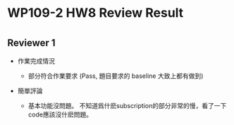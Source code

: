 
WP109-2 HW8 Review Result
=========================

# 

## Reviewer 1
- 作業完成情況
	- 部分符合作業要求 (Pass, 題目要求的 baseline 大致上都有做到)

- 簡單評論
	- 基本功能沒問題。
不知道爲什麽subscription的部分非常的慢，看了一下code應該沒什麽問題。

